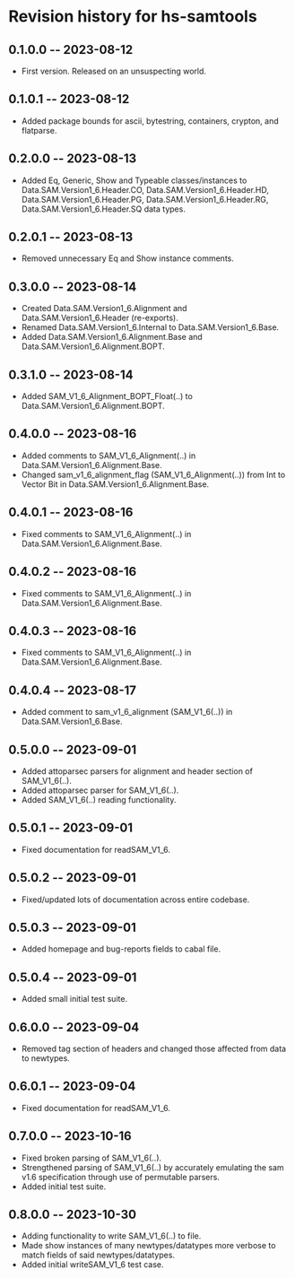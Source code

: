 # Revision history for hs-samtools

## 0.1.0.0 -- 2023-08-12

* First version. Released on an unsuspecting world.

## 0.1.0.1 -- 2023-08-12

* Added package bounds for ascii, bytestring, containers, crypton, and flatparse.

## 0.2.0.0 -- 2023-08-13

* Added Eq, Generic, Show and Typeable classes/instances to Data.SAM.Version1_6.Header.CO, Data.SAM.Version1_6.Header.HD, Data.SAM.Version1_6.Header.PG, Data.SAM.Version1_6.Header.RG, Data.SAM.Version1_6.Header.SQ data types.

## 0.2.0.1 -- 2023-08-13

* Removed unnecessary Eq and Show instance comments.

## 0.3.0.0 -- 2023-08-14

* Created Data.SAM.Version1_6.Alignment and Data.SAM.Version1_6.Header (re-exports).
* Renamed Data.SAM.Version1_6.Internal to Data.SAM.Version1_6.Base.
* Added Data.SAM.Version1_6.Alignment.Base and Data.SAM.Version1_6.Alignment.BOPT.

## 0.3.1.0 -- 2023-08-14

* Added SAM_V1_6_Alignment_BOPT_Float(..) to Data.SAM.Version1_6.Alignment.BOPT.

## 0.4.0.0 -- 2023-08-16

* Added comments to SAM_V1_6_Alignment(..) in Data.SAM.Version1_6.Alignment.Base.
* Changed sam_v1_6_alignment_flag (SAM_V1_6_Alignment(..)) from Int to Vector Bit in Data.SAM.Version1_6.Alignment.Base.

## 0.4.0.1 -- 2023-08-16

* Fixed comments to SAM_V1_6_Alignment(..) in Data.SAM.Version1_6.Alignment.Base.

## 0.4.0.2 -- 2023-08-16

* Fixed comments to SAM_V1_6_Alignment(..) in Data.SAM.Version1_6.Alignment.Base.

## 0.4.0.3 -- 2023-08-16

* Fixed comments to SAM_V1_6_Alignment(..) in Data.SAM.Version1_6.Alignment.Base.

## 0.4.0.4 -- 2023-08-17

* Added comment to sam_v1_6_alignment (SAM_V1_6(..)) in Data.SAM.Version1_6.Base.

## 0.5.0.0 -- 2023-09-01

* Added attoparsec parsers for alignment and header section of SAM_V1_6(..).
* Added attoparsec parser for SAM_V1_6(..).
* Added SAM_V1_6(..) reading functionality.

## 0.5.0.1 -- 2023-09-01

* Fixed documentation for readSAM_V1_6.

## 0.5.0.2 -- 2023-09-01

* Fixed/updated lots of documentation across entire codebase.

## 0.5.0.3 -- 2023-09-01

* Added homepage and bug-reports fields to cabal file.

## 0.5.0.4 -- 2023-09-01

* Added small initial test suite.

## 0.6.0.0 -- 2023-09-04

* Removed tag section of headers and changed those affected from data to newtypes.

## 0.6.0.1 -- 2023-09-04

* Fixed documentation for readSAM_V1_6.

## 0.7.0.0 -- 2023-10-16

* Fixed broken parsing of SAM_V1_6(..).
* Strengthened parsing of SAM_V1_6(..) by accurately emulating the sam v1.6 specification through use of permutable parsers.
* Added initial test suite.

## 0.8.0.0 -- 2023-10-30

* Adding functionality to write SAM_V1_6(..) to file.
* Made show instances of many newtypes/datatypes more verbose to match fields of said newtypes/datatypes.
* Added initial writeSAM_V1_6 test case.
